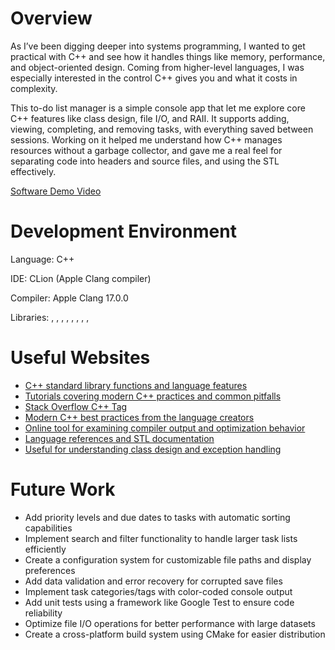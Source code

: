 # Overview

As I’ve been digging deeper into systems programming, I wanted to get practical with C++ and see how it handles things like memory, performance, and object-oriented design. Coming from higher-level languages, I was especially interested in the control C++ gives you and what it costs in complexity.

This to-do list manager is a simple console app that let me explore core C++ features like class design, file I/O, and RAII. It supports adding, viewing, completing, and removing tasks, with everything saved between sessions. Working on it helped me understand how C++ manages resources without a garbage collector, and gave me a real feel for separating code into headers and source files, and using the STL effectively.


[Software Demo Video](http://youtube.link.goes.here)

# Development Environment

Language: C++

IDE: CLion (Apple Clang compiler)

Compiler: Apple Clang 17.0.0

Libraries: <iostream>, <string>, <vector>, <fstream>, <iomanip>, <stdexcept>, <chrono>, <ctime>, <limits>

# Useful Websites

- [C++ standard library functions and language features](https://en.cppreference.com/)
- [Tutorials covering modern C++ practices and common pitfalls](https://www.learncpp.com/)
- [Stack Overflow C++ Tag ](https://stackoverflow.com/questions/tagged/c%2b%2b)
- [Modern C++ best practices from the language creators](https://isocpp.github.io/CppCoreGuidelines/CppCoreGuidelines)
- [Online tool for examining compiler output and optimization behavior](https://godbolt.org/)
- [Language references and STL documentation](https://cplusplus.com/)
- [Useful for understanding class design and exception handling](https://www.geeksforgeeks.org/cpp-programming-language/)

# Future Work

- Add priority levels and due dates to tasks with automatic sorting capabilities
- Implement search and filter functionality to handle larger task lists efficiently
- Create a configuration system for customizable file paths and display preferences
- Add data validation and error recovery for corrupted save files
- Implement task categories/tags with color-coded console output
- Add unit tests using a framework like Google Test to ensure code reliability
- Optimize file I/O operations for better performance with large datasets
- Create a cross-platform build system using CMake for easier distribution